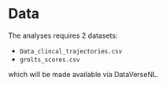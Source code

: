# Data

The analyses requires 2 datasets:

- `Data_clincal_trajectories.csv` 
- `grolts_scores.csv`

which will be made available via DataVerseNL. 
